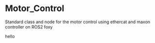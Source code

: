 # Motor_Control
Standard class and node for the motor control using ethercat and maxon controller on ROS2 foxy

hello

